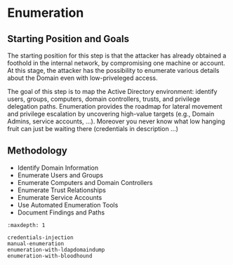 # Enumeration

## Starting Position and Goals

The starting position for this step is that the attacker has already obtained a foothold in the internal network, by compromising one machine or account. At this stage, the attacker has the possibility to enumerate various details about the Domain even with low-priveleged access.

The goal of this step is to map the Active Directory environment: identify users, groups, computers, domain controllers, trusts, and privilege delegation paths. Enumeration provides the roadmap for lateral movement and privilege escalation by uncovering high-value targets (e.g., Domain Admins, service accounts, ...). Moreover you never know what low hanging fruit can just be waiting there (credentials in description ...)

## Methodology

- Identify Domain Information
- Enumerate Users and Groups
- Enumerate Computers and Domain Controllers
- Enumerate Trust Relationships
- Enumerate Service Accounts
- Use Automated Enumeration Tools
- Document Findings and Paths

```{toctree}
:maxdepth: 1

credentials-injection
manual-enumeration
enumeration-with-ldapdomaindump
enumeration-with-bloodhound
```
